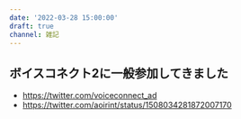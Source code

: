 ```yaml
---
date: '2022-03-28 15:00:00'
draft: true
channel: 雑記
---
```

## ボイスコネクト2に一般参加してきました

- <https://twitter.com/voiceconnect_ad>
- <https://twitter.com/aoirint/status/1508034281872007170>
